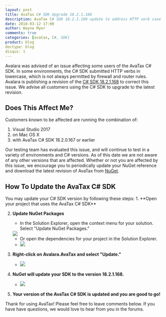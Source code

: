 ```yaml
---
layout: post
title: AvaTax C# SDK Upgrade 18.2.1.168
description: AvaTax C# SDK 18.2.1.168 update to address HTTP verb case issue.
date: 2018-03-12 17:00
author: Wayne Myer
comments: true
categories: [avatax, C#, SDK]
product: blog
doctype: blog
disqus: 1
---
```


Avalara was advised of an issue affecting some users of the AvaTax C# SDK. In some environments, the C# SDK submitted HTTP verbs in lowercase, which is not always permitted by firewall and router rules.  Avalara is publishing a revision of the [C# SDK 18.2.1.168](https://www.nuget.org/packages/Avalara.AvaTax/18.2.1.168) to correct this issue.  We advise all customers using the C# SDK to upgrade to the latest revision.

<h2>Does This Affect Me?</h2>
Customers known to be affected are running the combination of:
<ol>
    <li>Visual Studio 2017</li> 
    <li>on Mac OS X</li>
    <li>with AvaTax C# SDK 18.2.0.167 or earlier</li>
</ol>

Our testing team has evaluated this issue, and will continue to test in a variety of environments and C# versions.  As of this date we are not aware of any other versions that are affected. Whether or not you are affected by this issue, we encourage you to periodically update your NuGet reference and download the latest revision of AvaTax from [NuGet](https://www.nuget.org/packages/Avalara.AvaTax/18.2.1.168).

<h2>How To Update the AvaTax C# SDK</h2>
You may update your C# SDK version by following these steps:
1. **Open your project that uses the AvaTax C# SDK**


2. **Update NuGet Packages**
    * In the Solution Explorer, open the context menu for your solution. Select "Update NuGet Packages."
    <img src="../../../../../images/sdkUpdateInSolution.png">        

    * Or open the dependencies for your project in the Solution Explorer.
    * <img src="../../../../../images/sdkDependenciesInProject.png">    


4. **Right-click on Avalara.AvaTax and select "Update."**
    * <img src="../../../../../images/sdkUpdateInProject.png">


5. **NuGet will update your SDK to the version 18.2.1.168.**
    * <img src="../../../../../images/sdkUpdatedVersionNumber.png">

6. **Your version of the AvaTax C# SDK is updated and you are good to go!**

Thank for using AvaTax! Please feel free to leave comments below. If you have have questions, we would love to hear from you in the forums.